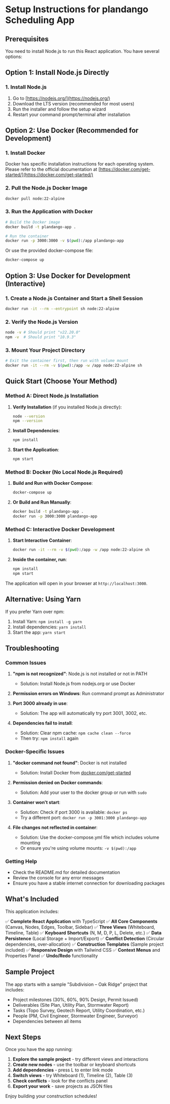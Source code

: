 # Setup Instructions for plandango Scheduling App

## Prerequisites

You need to install Node.js to run this React application. You have several options:

## Option 1: Install Node.js Directly

### 1. Install Node.js

1. Go to [https://nodejs.org/](https://nodejs.org/)
2. Download the LTS version (recommended for most users)
3. Run the installer and follow the setup wizard
4. Restart your command prompt/terminal after installation

## Option 2: Use Docker (Recommended for Development)

### 1. Install Docker

Docker has specific installation instructions for each operating system. Please refer to the official documentation at [https://docker.com/get-started/](https://docker.com/get-started/)

### 2. Pull the Node.js Docker Image

```bash
docker pull node:22-alpine
```

### 3. Run the Application with Docker

```bash
# Build the Docker image
docker build -t plandango-app .

# Run the container
docker run -p 3000:3000 -v $(pwd):/app plandango-app
```

Or use the provided docker-compose file:

```bash
docker-compose up
```

## Option 3: Use Docker for Development (Interactive)

### 1. Create a Node.js Container and Start a Shell Session

```bash
docker run -it --rm --entrypoint sh node:22-alpine
```

### 2. Verify the Node.js Version

```bash
node -v # Should print "v22.20.0"
npm -v  # Should print "10.9.3"
```

### 3. Mount Your Project Directory

```bash
# Exit the container first, then run with volume mount
docker run -it --rm -v $(pwd):/app -w /app node:22-alpine sh
```

## Quick Start (Choose Your Method)

### Method A: Direct Node.js Installation

1. **Verify Installation** (if you installed Node.js directly):
   ```bash
   node --version
   npm --version
   ```

2. **Install Dependencies**:
   ```bash
   npm install
   ```

3. **Start the Application**:
   ```bash
   npm start
   ```

### Method B: Docker (No Local Node.js Required)

1. **Build and Run with Docker Compose**:
   ```bash
   docker-compose up
   ```

2. **Or Build and Run Manually**:
   ```bash
   docker build -t plandango-app .
   docker run -p 3000:3000 plandango-app
   ```

### Method C: Interactive Docker Development

1. **Start Interactive Container**:
   ```bash
   docker run -it --rm -v $(pwd):/app -w /app node:22-alpine sh
   ```

2. **Inside the container, run**:
   ```bash
   npm install
   npm start
   ```

The application will open in your browser at `http://localhost:3000`.

## Alternative: Using Yarn

If you prefer Yarn over npm:

1. Install Yarn: `npm install -g yarn`
2. Install dependencies: `yarn install`
3. Start the app: `yarn start`

## Troubleshooting

### Common Issues

1. **"npm is not recognized"**: Node.js is not installed or not in PATH
   - Solution: Install Node.js from nodejs.org or use Docker

2. **Permission errors on Windows**: Run command prompt as Administrator

3. **Port 3000 already in use**: 
   - Solution: The app will automatically try port 3001, 3002, etc.

4. **Dependencies fail to install**:
   - Solution: Clear npm cache: `npm cache clean --force`
   - Then try: `npm install` again

### Docker-Specific Issues

1. **"docker command not found"**: Docker is not installed
   - Solution: Install Docker from [docker.com/get-started](https://docker.com/get-started/)

2. **Permission denied on Docker commands**:
   - Solution: Add your user to the docker group or run with `sudo`

3. **Container won't start**:
   - Solution: Check if port 3000 is available: `docker ps`
   - Try a different port: `docker run -p 3001:3000 plandango-app`

4. **File changes not reflected in container**:
   - Solution: Use the docker-compose.yml file which includes volume mounting
   - Or ensure you're using volume mounts: `-v $(pwd):/app`

### Getting Help

- Check the README.md for detailed documentation
- Review the console for any error messages
- Ensure you have a stable internet connection for downloading packages

## What's Included

This application includes:

✅ **Complete React Application** with TypeScript
✅ **All Core Components** (Canvas, Nodes, Edges, Toolbar, Sidebar)
✅ **Three Views** (Whiteboard, Timeline, Table)
✅ **Keyboard Shortcuts** (N, M, D, P, L, Delete, etc.)
✅ **Data Persistence** (Local Storage + Import/Export)
✅ **Conflict Detection** (Circular dependencies, over-allocation)
✅ **Construction Templates** (Sample project included)
✅ **Responsive Design** with Tailwind CSS
✅ **Context Menus** and Properties Panel
✅ **Undo/Redo** functionality

## Sample Project

The app starts with a sample "Subdivision – Oak Ridge" project that includes:
- Project milestones (30%, 60%, 90% Design, Permit Issued)
- Deliverables (Site Plan, Utility Plan, Stormwater Report)
- Tasks (Topo Survey, Geotech Report, Utility Coordination, etc.)
- People (PM, Civil Engineer, Stormwater Engineer, Surveyor)
- Dependencies between all items

## Next Steps

Once you have the app running:

1. **Explore the sample project** - try different views and interactions
2. **Create new nodes** - use the toolbar or keyboard shortcuts
3. **Add dependencies** - press L to enter link mode
4. **Switch views** - try Whiteboard (1), Timeline (2), Table (3)
5. **Check conflicts** - look for the conflicts panel
6. **Export your work** - save projects as JSON files

Enjoy building your construction schedules!
